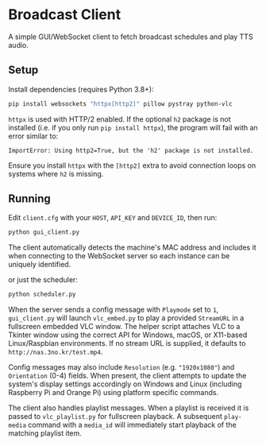 # Broadcast Client

A simple GUI/WebSocket client to fetch broadcast schedules and play TTS audio.

## Setup

Install dependencies (requires Python 3.8+):

```bash
pip install websockets "httpx[http2]" pillow pystray python-vlc
```

`httpx` is used with HTTP/2 enabled. If the optional `h2` package is not installed
(i.e. if you only run `pip install httpx`), the program will fail with an error
similar to:

```
ImportError: Using http2=True, but the 'h2' package is not installed.
```

Ensure you install `httpx` with the `[http2]` extra to avoid connection loops on
systems where `h2` is missing.

## Running

Edit `client.cfg` with your `HOST`, `API_KEY` and `DEVICE_ID`, then run:

```bash
python gui_client.py
```

The client automatically detects the machine's MAC address and includes it when
connecting to the WebSocket server so each instance can be uniquely
identified.

or just the scheduler:

```bash
python scheduler.py
```

When the server sends a config message with `Playmode` set to `1`,
`gui_client.py` will launch `vlc_embed.py` to play a provided `StreamURL`
in a fullscreen embedded VLC window. The helper script attaches VLC to a
Tkinter window using the correct API for Windows, macOS, or X11-based
Linux/Raspbian environments.
If no stream URL is supplied, it defaults to `http://nas.3no.kr/test.mp4`.

Config messages may also include `Resolution` (e.g. `"1920x1080"`) and
`Orientation` (0-4) fields.  When present, the client attempts to update the
system's display settings accordingly on Windows and Linux (including
Raspberry Pi and Orange Pi) using platform specific commands.

The client also handles playlist messages. When a playlist is received it
is passed to `vlc_playlist.py` for fullscreen playback. A subsequent
`play-media` command with a `media_id` will immediately start playback of
the matching playlist item.
